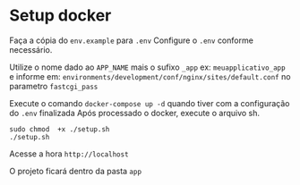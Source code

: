# Setup docker


Faça a cópia do `env.example` para `.env`
Configure o `.env` conforme necessário.

Utilize o nome dado ao `APP_NAME` mais o sufixo `_app` ex: `meuapplicativo_app` e informe em:
`environments/development/conf/nginx/sites/default.conf` no parametro `fastcgi_pass`

Execute o comando `docker-compose up -d` quando tiver com a configuração do `.env` finalizada
Após processado o docker, execute o arquivo sh.
```
sudo chmod  +x ./setup.sh
./setup.sh
```
Acesse a hora `http://localhost`

O projeto ficará dentro da pasta `app`
